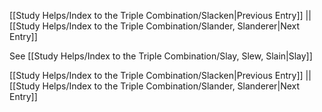 [[Study Helps/Index to the Triple Combination/Slacken|Previous Entry]]  ||  [[Study Helps/Index to the Triple Combination/Slander, Slanderer|Next Entry]]

 See [[Study Helps/Index to the Triple Combination/Slay, Slew, Slain|Slay]]

[[Study Helps/Index to the Triple Combination/Slacken|Previous Entry]]  ||  [[Study Helps/Index to the Triple Combination/Slander, Slanderer|Next Entry]]